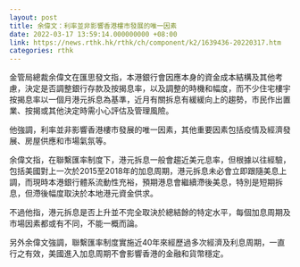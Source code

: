 ```yaml
---
layout: post
title: 余偉文：利率並非影響香港樓市發展的唯一因素
date: 2022-03-17 13:59:14.000000000 +08:00
link: https://news.rthk.hk/rthk/ch/component/k2/1639436-20220317.htm
categories: rthk
---
```


金管局總裁余偉文在匯思發文指，本港銀行會因應本身的資金成本結構及其他考慮，決定是否調整銀行存款及按揭息率，以及調整的時機和幅度，而不少住宅樓宇按揭息率以一個月港元拆息為基準，近月有關拆息有緩緩向上的趨勢，市民作出置業、按揭或其他決定時需小心評估及管理風險。

他強調，利率並非影響香港樓市發展的唯一因素，其他重要因素包括疫情及經濟發展、房屋供應和市場氣氛等。

余偉文指，在聯繫匯率制度下，港元拆息一般會趨近美元息率，但根據以往經驗，包括美國對上一次於2015至2018年的加息周期，港元拆息未必會立即跟隨美息上調，而現時本港銀行體系流動性充裕，預期港息會繼續滯後美息，特別是短期拆息，但滯後幅度取決於本地港元資金供求。

不過他指，港元拆息是否上升並不完全取決於總結餘的特定水平，每個加息周期及市場因素都或有不同，不能一概而論。

另外余偉文強調，聯繫匯率制度實施近40年來經歷過多次經濟及利息周期，一直行之有效，美國進入加息周期不會影響香港的金融和貨幣穩定。
